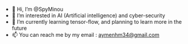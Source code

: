 - 👋 Hi, I’m @SpyMinou
- 👀 I’m interested in AI (Artificial intelligence) and cyber-security
- 🌱 I’m currently learning tensor-flow, and planning to learn more in the future
- 📫 You can reach me by my email : aymenhm34@gmail.com 

<!---
SpyMinou/SpyMinou is a ✨ special ✨ repository because its `README.md` (this file) appears on your GitHub profile.
You can click the Preview link to take a look at your changes.
--->
